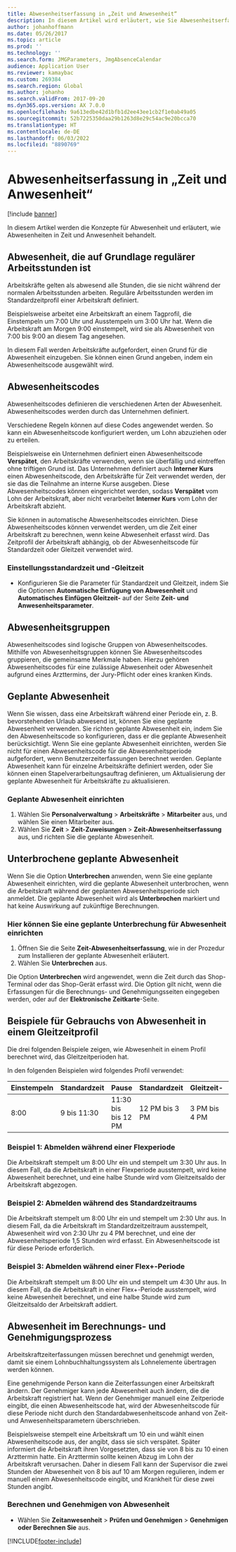 ```yaml
---
title: Abwesenheitserfassung in „Zeit und Anwesenheit“
description: In diesem Artikel wird erläutert, wie Sie Abwesenheitserfassungen in Zeit und Anwesenheit behandeln.
author: johanhoffmann
ms.date: 05/26/2017
ms.topic: article
ms.prod: ''
ms.technology: ''
ms.search.form: JMGParameters, JmgAbsenceCalendar
audience: Application User
ms.reviewer: kamaybac
ms.custom: 269384
ms.search.region: Global
ms.author: johanho
ms.search.validFrom: 2017-09-20
ms.dyn365.ops.version: AX 7.0.0
ms.openlocfilehash: 9a613edbe42d1bfb1d2ee43ee1cb2f1e0ab49a05
ms.sourcegitcommit: 52b7225350daa29b1263d8e29c54ac9e20bcca70
ms.translationtype: HT
ms.contentlocale: de-DE
ms.lasthandoff: 06/03/2022
ms.locfileid: "8890769"
---
```

# <a name="absence-registration-in-time-and-attendance"></a>Abwesenheitserfassung in „Zeit und Anwesenheit“

[!include [banner](../includes/banner.md)]

In diesem Artikel werden die Konzepte für Abwesenheit und erläutert, wie Abwesenheiten in Zeit und Anwesenheit behandelt.

## <a name="absence-that-is-based-on-regular-work-hours"></a>Abwesenheit, die auf Grundlage regulärer Arbeitsstunden ist

Arbeitskräfte gelten als abwesend alle Stunden, die sie nicht während der normalen Arbeitsstunden arbeiten. Reguläre Arbeitsstunden werden im Standardzeitprofil einer Arbeitskraft definiert.

Beispielsweise arbeitet eine Arbeitskraft an einem Tagprofil, die Einstempeln um 7:00 Uhr und Ausstempeln um 3:00 Uhr hat. Wenn die Arbeitskraft am Morgen 9:00 einstempelt, wird sie als Abwesenheit von 7:00 bis 9:00 an diesem Tag angesehen.

In diesem Fall werden Arbeitskräfte aufgefordert, einen Grund für die Abwesenheit einzugeben. Sie können einen Grund angeben, indem ein Abwesenheitscode ausgewählt wird.

## <a name="absence-codes"></a>Abwesenheitscodes

Abwesenheitscodes definieren die verschiedenen Arten der Abwesenheit. Abwesenheitscodes werden durch das Unternehmen definiert.

Verschiedene Regeln können auf diese Codes angewendet werden. So kann ein Abwesenheitscode konfiguriert werden, um Lohn abzuziehen oder zu erteilen.

Beispielsweise ein Unternehmen definiert einen Abwesenheitscode **Verspätet**, den Arbeitskräfte verwenden, wenn sie überfällig und eintreffen ohne triftigen Grund ist. Das Unternehmen definiert auch **Interner Kurs** einen Abwesenheitscode, den Arbeitskräfte für Zeit verwendet werden, der sie das die Teilnahme an interne Kurse ausgeben. Diese Abwesenheitscodes können eingerichtet werden, sodass **Verspätet** vom Lohn der Arbeitskraft, aber nicht verarbeitet **Interner Kurs** vom Lohn der Arbeitskraft abzieht.

Sie können in automatische Abwesenheitscodes einrichten. Diese Abwesenheitscodes können verwendet werden, um die Zeit einer Arbeitskraft zu berechnen, wenn keine Abwesenheit erfasst wird. Das Zeitprofil der Arbeitskraft abhängig, ob der Abwesenheitscode für Standardzeit oder Gleitzeit verwendet wird.

### <a name="set-up-standard-time-and-flex-time"></a>Einstellungsstandardzeit und -Gleitzeit

- Konfigurieren Sie die Parameter für Standardzeit und Gleitzeit, indem Sie die Optionen **Automatische Einfügung von Abwesenheit** und **Automatisches Einfügen Gleitzeit-** auf der Seite **Zeit- und Anwesenheitsparameter**.

## <a name="absence-groups"></a>Abwesenheitsgruppen

Abwesenheitscodes sind logische Gruppen von Abwesenheitscodes. Mithilfe von Abwesenheitsgruppen können Sie Abwesenheitscodes gruppieren, die gemeinsame Merkmale haben. Hierzu gehören Abwesenheitscodes für eine zulässige Abwesenheit oder Abwesenheit aufgrund eines Arzttermins, der Jury-Pflicht oder eines kranken Kinds.

## <a name="planned-absence"></a>Geplante Abwesenheit

Wenn Sie wissen, dass eine Arbeitskraft während einer Periode ein, z. B. bevorstehenden Urlaub abwesend ist, können Sie eine geplante Abwesenheit verwenden. Sie richten geplante Abwesenheit ein, indem Sie den Abwesenheitscode so konfigurieren, dass er die geplante Abwesenheit berücksichtigt. Wenn Sie eine geplante Abwesenheit einrichten, werden Sie nicht für einen Abwesenheitscode für die Abwesenheitsperiode aufgefordert, wenn Benutzerzeiterfassungen berechnet werden. Geplante Abwesenheit kann für einzelne Arbeitskräfte definiert werden, oder Sie können einen Stapelverarbeitungsauftrag definieren, um Aktualisierung der geplante Abwesenheit für Arbeitskräfte zu aktualisieren.

### <a name="set-up-planned-absence"></a>Geplante Abwesenheit einrichten

1. Wählen Sie **Personalverwaltung** &gt; **Arbeitskräfte** &gt; **Mitarbeiter** aus, und wählen Sie einen Mitarbeiter aus.
2. Wählen Sie **Zeit** &gt; **Zeit-Zuweisungen** &gt; **Zeit-Abwesenheitserfassung** aus, und richten Sie die geplante Abwesenheit.

## <a name="interrupted-planned-absence"></a>Unterbrochene geplante Abwesenheit

Wenn Sie die Option **Unterbrechen** anwenden, wenn Sie eine geplante Abwesenheit einrichten, wird die geplante Abwesenheit unterbrochen, wenn die Arbeitskraft während der geplanten Abwesenheitsperiode sich anmeldet. Die geplante Abwesenheit wird als **Unterbrochen** markiert und hat keine Auswirkung auf zukünftige Berechnungen.

### <a name="set-up-a-planned-absence-for-interruption"></a>Hier können Sie eine geplante Unterbrechung für Abwesenheit einrichten

1. Öffnen Sie die Seite **Zeit-Abwesenheitserfassung**, wie in der Prozedur zum Installieren der geplante Abwesenheit erläutert.
2. Wählen Sie **Unterbrechen** aus.

Die Option **Unterbrechen** wird angewendet, wenn die Zeit durch das Shop-Terminal oder das Shop-Gerät erfasst wird. Die Option gilt nicht, wenn die Erfassungen für die Berechnungs- und Genehmigungsseiten eingegeben werden, oder auf der **Elektronische Zeitkarte**-Seite.

## <a name="examples-of-the-use-of-absence-in-a-flex-profile"></a>Beispiele für Gebrauchs von Abwesenheit in einem Gleitzeitprofil

Die drei folgenden Beispiele zeigen, wie Abwesenheit in einem Profil berechnet wird, das Gleitzeitperioden hat.

In den folgenden Beispielen wird folgendes Profil verwendet:

| Einstempeln | Standardzeit    | Pause             | Standardzeit | Gleitzeit-        | Ausstempeln | Gleitzeit+        |
|----------|------------------|-------------------|---------------|--------------|-----------|--------------|
| 8:00     | 9 bis 11:30 | 11:30 bis bis 12 PM | 12 PM bis 3 PM | 3 PM bis 4 PM | 4 nachmittags      | 4 PM bis 6 PM |

### <a name="example-1-signing-out-during-a-flex--period"></a>Beispiel 1: Abmelden während einer Flexperiode

Die Arbeitskraft stempelt um 8:00 Uhr ein und stempelt um 3:30 Uhr aus. In diesem Fall, da die Arbeitskraft in einer Flexperiode ausstempelt, wird keine Abwesenheit berechnet, und eine halbe Stunde wird vom Gleitzeitsaldo der Arbeitskraft abgezogen.

### <a name="example-2-signing-out-in-during-standard-time-period"></a>Beispiel 2: Abmelden während des Standardzeitraums

Die Arbeitskraft stempelt um 8:00 Uhr ein und stempelt um 2:30 Uhr aus. In diesem Fall, da die Arbeitskraft im Standardzeitzeitraum ausstempelt, Abwesenheit wird von 2:30 Uhr zu 4 PM berechnet, und eine der Abwesenheitsperiode 1,5 Stunden wird erfasst. Ein Abwesenheitscode ist für diese Periode erforderlich.

### <a name="example-3-signing-out-during-a-flex-period"></a>Beispiel 3: Abmelden während einer Flex+-Periode

Die Arbeitskraft stempelt um 8:00 Uhr ein und stempelt um 4:30 Uhr aus. In diesem Fall, da die Arbeitskraft in einer Flex+-Periode ausstempelt, wird keine Abwesenheit berechnet, und eine halbe Stunde wird zum Gleitzeitsaldo der Arbeitskraft addiert.

## <a name="absence-in-the-calculation-and-approval-process"></a>Abwesenheit im Berechnungs- und Genehmigungsprozess

Arbeitskraftzeiterfassungen müssen berechnet und genehmigt werden, damit sie einem Lohnbuchhaltungssystem als Lohnelemente übertragen werden können.

Eine genehmigende Person kann die Zeiterfassungen einer Arbeitskraft ändern. Der Genehmiger kann jede Abwesenheit auch ändern, die die Arbeitskraft registriert hat. Wenn der Genehmiger manuell eine Zeitperiode eingibt, die einen Abwesenheitscode hat, wird der Abwesenheitscode für diese Periode nicht durch den Standardabwesenheitscode anhand von Zeit- und Anwesenheitsparametern überschrieben.

Beispielsweise stempelt eine Arbeitskraft um 10 ein und wählt einen Abwesenheitscode aus, der angibt, dass sie sich verspätet. Später informiert die Arbeitskraft ihren Vorgesetzten, dass sie von 8 bis zu 10 einen Arzttermin hatte. Ein Arzttermin sollte keinen Abzug im Lohn der Arbeitskraft verursachen. Daher in diesem Fall kann der Supervisor die zwei Stunden der Abwesenheit von 8 bis auf 10 am Morgen regulieren, indem er manuell einem Abwesenheitscode eingibt, und Krankheit für diese zwei Stunden angibt.

### <a name="calculate-and-approve-absence"></a>Berechnen und Genehmigen von Abwesenheit

- Wählen Sie **Zeitanwesenheit** &gt; **Prüfen und Genehmigen** &gt; **Genehmigen oder Berechnen Sie** aus.


[!INCLUDE[footer-include](../../includes/footer-banner.md)]